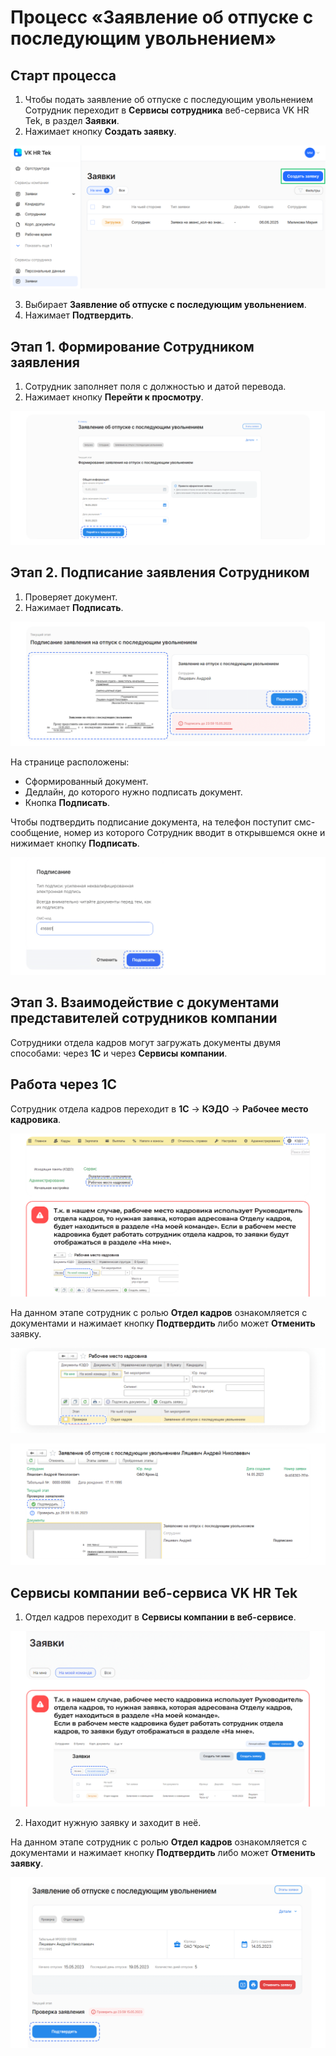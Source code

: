 # Процесс «Заявление об отпуске с последующим увольнением»

## Старт процесса

1. Чтобы подать заявление об отпуске с последующим увольнением Сотрудник переходит в **Сервисы сотрудника** веб-сервиса VK HR Tek, в раздел **Заявки**.
2. Нажимает кнопку **Создать заявку**.

![](./assets/1.png)

3. Выбирает **Заявление об отпуске с последующим увольнением**.
4. Нажимает **Подтвердить**.

## Этап 1. Формирование Сотрудником заявления

1. Сотрудник заполняет поля с должностью и датой перевода.
2. Нажимает кнопку **Перейти к просмотру**.

![](./assets/2.png)

## Этап 2. Подписание заявления Сотрудником

1. Проверяет документ.
2. Нажимает **Подписать**.

![](./assets/3.png)

<info>

На странице расположены: 
- Сформированный документ.
- Дедлайн, до которого нужно подписать документ.
- Кнопка **Подписать**.

</info>

Чтобы подтвердить подписание документа, на телефон поступит смс-сообщение, номер из которого Сотрудник вводит в открывшемся окне и нижимает кнопку **Подписать**.

![](./assets/4.png)

## Этап 3. Взаимодействие с документами представителей сотрудников компании

Сотрудники отдела кадров могут загружать документы двумя способами: через **1С** и через **Сервисы компании**.

## Работа через 1С

Сотрудник отдела кадров переходит в **1С** → **КЭДО** → **Рабочее место кадровика**.

![](./assets/5.png)

<warn>

На данном этапе сотрудник с ролью **Отдел кадров** ознакомляется с документами и нажимает кнопку **Подтвердить** либо может **Отменить** заявку.

</warn>

![](./assets/6.png)

![](./assets/7.png)

## Сервисы компании веб-сервиса VK HR Tek

1. Отдел кадров переходит в **Сервисы компании в веб-сервисе**.

![](./assets/8.png)

2. Находит нужную заявку и заходит в неё.

<warn>

На данном этапе сотрудник с ролью **Отдел кадров** ознакомляется с документами и нажимает кнопку **Подтвердить** либо может **Отменить заявку**.

</warn>

![](./assets/9.png)